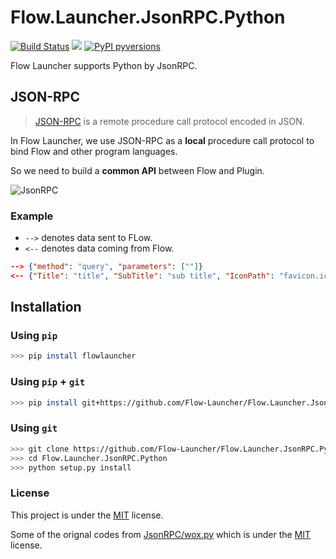 # Flow.Launcher.JsonRPC.Python

[![Build Status](https://img.shields.io/travis/Zeroto521/Flow.Launcher.JsonRPC.Python/master?style=for-the-badge)](https://travis-ci.org/Zeroto521/Flow.Launcher.JsonRPC.Python)
[![](https://img.shields.io/pypi/v/flowlauncher.svg?style=for-the-badge)](https://pypi.org/project/flowlauncher/)
[![PyPI pyversions](https://img.shields.io/pypi/pyversions/flowlauncher?style=for-the-badge)](https://pypi.org/project/flowlauncher/)

Flow Launcher supports Python by JsonRPC.

## JSON-RPC

> [JSON-RPC](https://en.wikipedia.org/wiki/JSON-RPC) is a remote procedure call protocol encoded in JSON.

In Flow Launcher, we use JSON-RPC as a **local** procedure call protocol to bind Flow and other program languages.

So we need to build a **common API** between Flow and Plugin.

![JsonRPC](./assets/jsonrpc.png)

### Example

- `-->` denotes data sent to FLow.
- `<--` denotes data coming from Flow.

```json
--> {"method": "query", "parameters": [""]}
<-- {"Title": "title", "SubTitle": "sub title", "IconPath": "favicon.ico"}
```

<!-- TODO: try to add some other examples -->

## Installation

### Using `pip`

``` bash
>>> pip install flowlauncher
```

### Using `pip` + `git`

``` bash
>>> pip install git+https://github.com/Flow-Launcher/Flow.Launcher.JsonRPC.Python.git
```

### Using `git`

``` bash
>>> git clone https://github.com/Flow-Launcher/Flow.Launcher.JsonRPC.Python.git
>>> cd Flow.Launcher.JsonRPC.Python
>>> python setup.py install
```

<!-- TODO: update Example Plugin (HellowWorldPython) for this plugin -->

### License

This project is under the [MIT](./LICENSE) license.

Some of the orignal codes from [JsonRPC/wox.py](https://github.com/Wox-launcher/Wox/blob/master/JsonRPC/wox.py) which is under the [MIT](https://github.com/Wox-launcher/Wox/blob/master/LICENSE) license.
